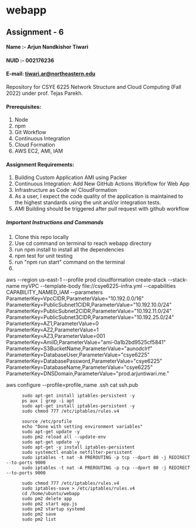 # webapp

## Assignment - 6

#### Name :- Arjun Nandkishor Tiwari
#### NUID :- 002176236

#### E-mail: tiwari.ar@northeastern.edu 

Repository for CSYE 6225 Network Structure and Cloud Computing (Fall 2022) under prof. Tejas Parekh.





 
#### Prerequisites:
1. Node
2. npm
3. Git Workflow
4. Continuous Integration
5. Cloud Formation
6. AWS EC2, AMI, IAM
#### Assignment Requirements:


1. Building Custom Application AMI using Packer
2. Continuous Integration: Add New GitHub Actions Workflow for Web App
3. Infrastructure as Code w/ CloudFormation
4. As a user, I expect the code quality of the application is maintained to the highest standards using the unit and/or integration tests.
5. AMI Building should be triggered after pull request with github workflow
   

##### Important Instructions and Commands


1. Clone this repo locally 
2. Use cd command on terminal to reach webapp directory
3. run npm install to install all the dependencies
4. npm test for unit testing
5. run "npm run start" command on the terminal
6. 


aws --region us-east-1 --profile prod cloudformation create-stack --stack-name myVPC --template-body file://csye6225-infra.yml --capabilities CAPABILITY_NAMED_IAM --parameters ParameterKey=VpcCIDR,ParameterValue="10.192.0.0/16" ParameterKey=PublicSubnet1CIDR,ParameterValue="10.192.10.0/24" ParameterKey=PublicSubnet2CIDR,ParameterValue="10.192.11.0/24" ParameterKey=PublicSubnet3CIDR,ParameterValue="10.192.25.0/24" ParameterKey=AZ1,ParameterValue=0 ParameterKey=AZ2,ParameterValue=1 ParameterKey=AZ3,ParameterValue=001 ParameterKey=AmiID,ParameterValue="ami-0a1b2bd9525cf5841" ParameterKey=S3BucketName,ParameterValue="aunodclrf" ParameterKey=DatabaseUser,ParameterValue="csye6225" ParameterKey=DatabasePassword,ParameterValue="csye6225" ParameterKey=DatabaseName,ParameterValue="csye6225" ParameterKey=DNSDomain,ParameterValue="prod.arjuntiwari.me."


aws configure --profile=profile_name
.ssh
cat ssh.pub



          sudo apt-get install iptables-persistent -y
          ps aux | grep -i apt
          sudo apt-get install iptables-persistent -y
          sudo chmod 777 /etc/iptables/rules.v4

          source /etc/profile
          echo "Done with setting environment variables"
          sudo apt-get update -y
          sudo pm2 reload all --update-env
          sudo apt-get update -y
          sudo apt-get -y install iptables-persistent
          sudo systemctl enable netfilter-persistent
          sudo iptables -t nat -A PREROUTING -p tcp --dport 80 -j REDIRECT --to-ports 9000
          sudo iptables -t nat -A PREROUTING -p tcp --dport 80 -j REDIRECT --to-ports 9000

          sudo chmod 777 /etc/iptables/rules.v4
          sudo iptables-save > /etc/iptables/rules.v4
          cd /home/ubuntu/webapp
          sudo pm2 delete app
          sudo pm2 start app.js
          sudo pm2 startup systemd
          sudo pm2 save
          sudo pm2 list

